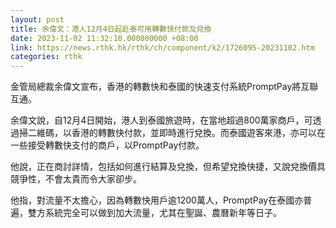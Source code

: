 ```yaml
---
layout: post
title: 余偉文：港人12月4日起赴泰可用轉數快付款及兌換
date: 2023-11-02 11:32:10.000000000 +08:00
link: https://news.rthk.hk/rthk/ch/component/k2/1726095-20231102.htm
categories: rthk
---
```


金管局總裁余偉文宣布，香港的轉數快和泰國的快速支付系統PromptPay將互聯互通。

余偉文說，自12月4日開始，港人到泰國旅遊時，在當地超過800萬家商戶，可透過掃二維碼，以香港的轉數快付款，並即時進行兌換。而泰國遊客來港，亦可以在一些接受轉數快支付的商戶，以PromptPay付款。

他說，正在商討詳情，包括如何進行結算及兌換，但希望兌換快捷，又說兌換價具競爭性，不會太貴而令大家卻步。

他指，對流量不太擔心，因為轉數快用戶逾1200萬人，PromptPay在泰國亦普遍，雙方系統完全可以做到加大流量，尤其在聖誕、農曆新年等日子。
